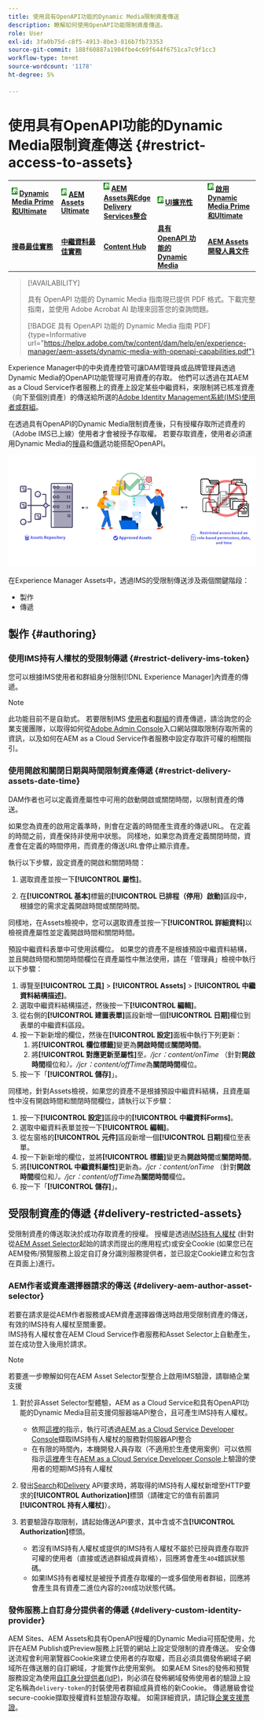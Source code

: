 ```yaml
---
title: 使用具有OpenAPI功能的Dynamic Media限制資產傳送
description: 瞭解如何使用OpenAPI功能限制資產傳送。
role: User
exl-id: 3fa0b75d-c8f5-4913-8be3-816b7fb73353
source-git-commit: 188f60887a1904fbe4c69f644f6751ca7c9f1cc3
workflow-type: tm+mt
source-wordcount: '1178'
ht-degree: 5%

---
```


# 使用具有OpenAPI功能的Dynamic Media限制資產傳送 {#restrict-access-to-assets}

<table>
    <tr>
        <td>
            <sup style= "background-color:#008000; color:#FFFFFF; font-weight:bold"><i>新</i></sup> <a href="/help/assets/dynamic-media/dm-prime-ultimate.md"><b>Dynamic Media Prime和Ultimate</b></a>
        </td>
        <td>
            <sup style= "background-color:#008000; color:#FFFFFF; font-weight:bold"><i>新</i></sup> <a href="/help/assets/assets-ultimate-overview.md"><b>AEM Assets Ultimate</b></a>
        </td>
        <td>
            <sup style= "background-color:#008000; color:#FFFFFF; font-weight:bold"><i>新</i></sup> <a href="/help/assets/integrate-aem-assets-edge-delivery-services.md"><b>AEM Assets與Edge Delivery Services整合</b></a>
        </td>
        <td>
            <sup style= "background-color:#008000; color:#FFFFFF; font-weight:bold"><i>新</i></sup> <a href="/help/assets/aem-assets-view-ui-extensibility.md"><b>UI擴充性</b></a>
        </td>
          <td>
            <sup style= "background-color:#008000; color:#FFFFFF; font-weight:bold"><i>新</i></sup> <a href="/help/assets/dynamic-media/enable-dynamic-media-prime-and-ultimate.md"><b>啟用Dynamic Media Prime和Ultimate</b></a>
        </td>
    </tr>
    <tr>
        <td>
            <a href="/help/assets/search-best-practices.md"><b>搜尋最佳實務</b></a>
        </td>
        <td>
            <a href="/help/assets/metadata-best-practices.md"><b>中繼資料最佳實務</b></a>
        </td>
        <td>
            <a href="/help/assets/product-overview.md"><b>Content Hub</b></a>
        </td>
        <td>
            <a href="/help/assets/dynamic-media-open-apis-overview.md"><b>具有 OpenAPI 功能的 Dynamic Media</b></a>
        </td>
        <td>
            <a href="https://developer.adobe.com/experience-cloud/experience-manager-apis/"><b>AEM Assets 開發人員文件</b></a>
        </td>
    </tr>
</table>

>[!AVAILABILITY]
>
>具有 OpenAPI 功能的 Dynamic Media 指南現已提供 PDF 格式。下載完整指南，並使用 Adobe Acrobat AI 助理來回答您的查詢問題。
>
>[!BADGE 具有 OpenAPI 功能的 Dynamic Media 指南 PDF]{type=Informative url="https://helpx.adobe.com/tw/content/dam/help/en/experience-manager/aem-assets/dynamic-media-with-openapi-capabilities.pdf"}

Experience Manager中的中央資產控管可讓DAM管理員或品牌管理員透過Dynamic Media的OpenAPI功能管理可用資產的存取。 他們可以透過在其AEM as a Cloud Service作者服務上的資產上設定某些中繼資料，來限制將已核准資產（向下至個別資產）的傳送給所選的[Adobe Identity Management系統(IMS)使用者或群組](https://helpx.adobe.com/in/enterprise/using/users.html#user-mgt-strategy)。

在透過具有OpenAPI的Dynamic Media限制資產後，只有授權存取所述資產的（Adobe IMS已上線）使用者才會被授予存取權。 若要存取資產，使用者必須運用Dynamic Media的[搜尋](search-assets-api.md)和[傳遞](deliver-assets-apis.md)功能搭配OpenAPI。

![已限制存取資產](/help/assets/assets/restricted-access.png)

在Experience Manager Assets中，透過IMS的受限制傳送涉及兩個關鍵階段：

* 製作
* 傳遞

## 製作 {#authoring}

### 使用IMS持有人權杖的受限制傳遞 {#restrict-delivery-ims-token}

您可以根據IMS使用者和群組身分限制[!DNL Experience Manager]內資產的傳遞。

>[!NOTE]
>
此功能目前不是自助式。 若要限制IMS [使用者](https://helpx.adobe.com/in/enterprise/using/manage-directory-users.html)和[群組](https://helpx.adobe.com/in/enterprise/using/user-groups.html)的資產傳遞，請洽詢您的企業支援團隊，以取得如何從[Adobe Admin Console](https://adminconsole.adobe.com/)入口網站擷取限制存取所需的資訊，以及如何在AEM as a Cloud Service作者服務中設定存取許可權的相關指引。

### 使用開啟和關閉日期與時間限制資產傳遞 {#restrict-delivery-assets-date-time}

DAM作者也可以定義資產屬性中可用的啟動開啟或關閉時間，以限制資產的傳送。

如果您為資產的啟用定義準時，則會在定義的時間產生資產的傳遞URL。 在定義的時間之前，資產保持非使用中狀態。 同樣地，如果您為資產定義關閉時間，資產會在定義的時間停用，而資產的傳送URL會停止顯示資產。

執行以下步驟，設定資產的開啟和關閉時間：

1. 選取資產並按一下&#x200B;**[!UICONTROL 屬性]**。

1. 在&#x200B;**[!UICONTROL 基本]**&#x200B;標籤的&#x200B;**[!UICONTROL 已排程（停用）啟動]**&#x200B;區段中，根據您的需求定義開啟時間或關閉時間。

同樣地，在Assets檢視中，您可以選取資產並按一下&#x200B;**[!UICONTROL 詳細資料]**&#x200B;以檢視資產屬性並定義開啟時間和關閉時間。

預設中繼資料表單中可使用該欄位。 如果您的資產不是根據預設中繼資料結構，並且開啟時間和關閉時間欄位在資產屬性中無法使用，請在「管理員」檢視中執行以下步驟：

1. 導覽至&#x200B;**[!UICONTROL 工具]** > **[!UICONTROL Assets]** > **[!UICONTROL 中繼資料結構描述]**。
1. 選取中繼資料結構描述，然後按一下&#x200B;**[!UICONTROL 編輯]**。
1. 從右側的&#x200B;**[!UICONTROL 建置表單]**&#x200B;區段新增一個&#x200B;**[!UICONTROL 日期]**&#x200B;欄位到表單的中繼資料區段。
1. 按一下新新增的欄位，然後在&#x200B;**[!UICONTROL 設定]**&#x200B;面板中執行下列更新：
   1. 將&#x200B;**[!UICONTROL 欄位標籤]**&#x200B;變更為&#x200B;**開啟時間**&#x200B;或&#x200B;**關閉時間**。
   1. 將&#x200B;**[!UICONTROL 對應更新至屬性]**&#x200B;至&#x200B;_。/jcr：content/onTime_ （針對&#x200B;**開啟時間**&#x200B;欄位和&#x200B;_）。/jcr：content/offTime_&#x200B;為&#x200B;**關閉時間**&#x200B;欄位。
1. 按一下「**[!UICONTROL 儲存]**」。

同樣地，針對Assets檢視，如果您的資產不是根據預設中繼資料結構，且資產屬性中沒有開啟時間和關閉時間欄位，請執行以下步驟：

1. 按一下&#x200B;**[!UICONTROL 設定]**&#x200B;區段中的&#x200B;**[!UICONTROL 中繼資料Forms]**。
1. 選取中繼資料表單並按一下&#x200B;**[!UICONTROL 編輯]**。
1. 從左窗格的&#x200B;**[!UICONTROL 元件]**&#x200B;區段新增一個&#x200B;**[!UICONTROL 日期]**&#x200B;欄位至表單。
1. 按一下新新增的欄位，並將&#x200B;**[!UICONTROL 標籤]**&#x200B;變更為&#x200B;**開啟時間**&#x200B;或&#x200B;**關閉時間**。
1. 將&#x200B;**[!UICONTROL 中繼資料屬性]**&#x200B;更新為&#x200B;_。/jcr：content/onTime_ （針對&#x200B;**開啟時間**&#x200B;欄位和&#x200B;_）。/jcr：content/offTime_&#x200B;為&#x200B;**關閉時間**&#x200B;欄位。
1. 按一下「**[!UICONTROL 儲存]**」。



## 受限制資產的傳遞 {#delivery-restricted-assets}

受限制資產的傳送取決於成功存取資產的授權。 授權是透過[IMS持有人權杖](https://developer.adobe.com/developer-console/docs/guides/authentication/UserAuthentication/IMS/) (針對從[AEM Asset Selector](https://experienceleague.adobe.com/en/docs/experience-manager-cloud-service/content/assets/manage/asset-selector/overview-asset-selector)起始的請求而提出的應用程式)或安全Cookie (如果您已在AEM發佈/預覽服務上設定自訂身分識別服務提供者，並已設定Cookie建立和包含在頁面上)進行。

### AEM作者或資產選擇器請求的傳送 {#delivery-aem-author-asset-selector}

若要在請求是從AEM作者服務或AEM資產選擇器傳送時啟用受限制資產的傳送，有效的IMS持有人權杖至關重要。\
IMS持有人權杖會在AEM Cloud Service作者服務和Asset Selector上自動產生，並在成功登入後用於請求。

>[!NOTE]
>
若要進一步瞭解如何在AEM Asset Selector型整合上啟用IMS驗證，請聯絡企業支援

1. 對於非Asset Selector型體驗，AEM as a Cloud Service和具有OpenAPI功能的Dynamic Media目前支援伺服器端API整合，且可產生IMS持有人權杖。
   * 依照[這裡](https://experienceleague.adobe.com/en/docs/experience-manager-cloud-service/content/implementing/developing/generating-access-tokens-for-server-side-apis#the-server-to-server-flow)的指示，執行可透過[AEM as a Cloud Service Developer Console](https://experienceleague.adobe.com/en/docs/experience-manager-cloud-service/content/implementing/developing/development-guidelines#crxde-lite-and-developer-console)擷取IMS持有人權杖的服務對伺服器API整合
   * 在有限的時間內，本機開發人員存取（不適用於生產使用案例）可以依照指示[這裡](https://experienceleague.adobe.com/en/docs/experience-manager-cloud-service/content/implementing/developing/generating-access-tokens-for-server-side-apis#developer-flow)產生在[AEM as a Cloud Service Developer Console](https://experienceleague.adobe.com/en/docs/experience-manager-cloud-service/content/implementing/developing/development-guidelines#crxde-lite-and-developer-console)上驗證的使用者的短期IMS持有人權杖

1. 發出[Search](search-assets-api.md)和[Delivery](deliver-assets-apis.md) API要求時，將取得的IMS持有人權杖新增至HTTP要求的&#x200B;**[!UICONTROL Authorization]**&#x200B;標頭（請確定它的值有前置詞&#x200B;**[!UICONTROL 持有人權杖]**）。

1. 若要驗證存取限制，請起始傳送API要求，其中含或不含&#x200B;**[!UICONTROL Authorization]**&#x200B;標頭。
   * 若沒有IMS持有人權杖或提供的IMS持有人權杖不屬於已授與資產存取許可權的使用者（直接或透過群組成員資格），回應將會產生`404`錯誤狀態碼。
   * 如果IMS持有者權杖是被授予資產存取權的一或多個使用者群組，回應將會產生具有資產二進位內容的`200`成功狀態代碼。

### 發佈服務上自訂身分提供者的傳遞 {#delivery-custom-identity-provider}

AEM Sites、AEM Assets和具有OpenAPI授權的Dynamic Media可搭配使用，允許在AEM Publish或Preview服務上託管的網站上設定受限制的資產傳送。 安全傳送流程會利用瀏覽器Cookie來建立使用者的存取權，而且必須具備發佈網域子網域所在傳送層的自訂網域，才能實作此使用案例。 如果AEM Sites的發佈和預覽服務設定為使用[自訂身分提供者(IdP)](https://experienceleague.adobe.com/en/docs/experience-manager-learn/cloud-service/authentication/saml-2-0)，則必須在發佈網域發佈使用者的驗證上設定名稱為`delivery-token`的封裝使用者群組成員資格的新Cookie。 傳遞層級會從secure-cookie擷取授權資料並驗證存取權。 如需詳細資訊，請記錄[企業支援票證](/help/assets/dynamic-media-open-apis-overview.md#how-to-enable-the-dynamic-media-with-openapi-capabilities)。

